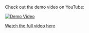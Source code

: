 Check out the demo video on YouTube:

[![Demo Video](https://img.youtube.com/vi/VqNFodQ4C0w/0.jpg)](https://youtu.be/VqNFodQ4C0w)

[Watch the full video here](https://youtu.be/VqNFodQ4C0w)
